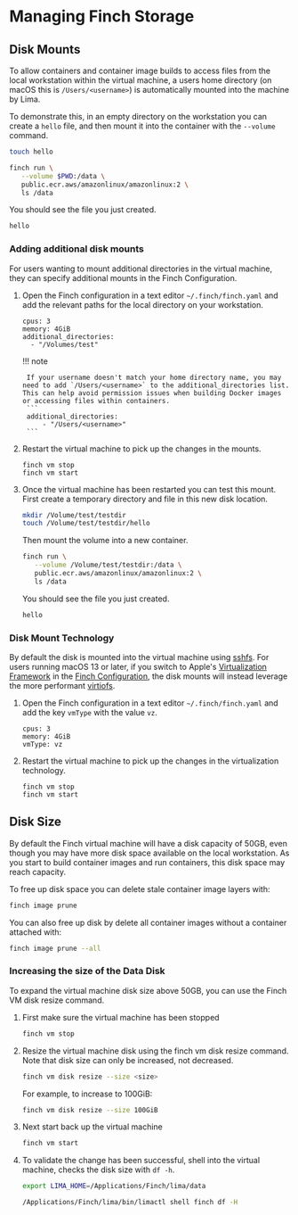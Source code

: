 # Managing Finch Storage

## Disk Mounts

To allow containers and container image builds to access files from the local
workstation within the virtual machine, a users home directory (on macOS this is
`/Users/<username>`) is automatically
mounted into the machine by Lima.

To demonstrate this, in an empty directory on the workstation you can create a
`hello` file, and then mount it into the container with the `--volume` command.

```bash
touch hello

finch run \
   --volume $PWD:/data \
   public.ecr.aws/amazonlinux/amazonlinux:2 \
   ls /data
```

You should see the file you just created.

```bash
hello
```

### Adding additional disk mounts

For users wanting to mount additional directories in the virtual machine, they
can specify additional mounts in the Finch Configuration.

1. Open the Finch configuration in a text editor `~/.finch/finch.yaml` and add
   the relevant paths for the local directory on your workstation.

    ```
    cpus: 3
    memory: 4GiB
    additional_directories:
      - "/Volumes/test"
    ```
    !!! note 
    
        If your username doesn't match your home directory name, you may need to add `/Users/<username>` to the additional_directories list. This can help avoid permission issues when building Docker images or accessing files within containers.
        ```
        additional_directories:
            - "/Users/<username>"
        ```
2. Restart the virtual machine to pick up the changes in the mounts.

    ```
    finch vm stop
    finch vm start
    ```

3. Once the virtual machine has been restarted you can test this mount. First
   create a temporary directory and file in this new disk location.

    ```bash
    mkdir /Volume/test/testdir
    touch /Volume/test/testdir/hello
    ```

    Then mount the volume into a new container.

    ```bash
    finch run \
       --volume /Volume/test/testdir:/data \
       public.ecr.aws/amazonlinux/amazonlinux:2 \
       ls /data
    ```

    You should see the file you just created.

    ```bash
    hello
    ```


### Disk Mount Technology

By default the disk is mounted into the virtual machine using
[sshfs](https://github.com/libfuse/sshfs). For users running macOS 13 or later,
if you switch to Apple's [Virtualization
Framework](https://developer.apple.com/documentation/virtualization) in the
[Finch Configuration](/docs/configuration-reference/), the disk mounts will
instead leverage the more performant
[virtiofs](https://developer.apple.com/documentation/virtualization/shared_directories).

1. Open the Finch configuration in a text editor `~/.finch/finch.yaml` and add
   the key `vmType` with the value `vz`.

    ```
    cpus: 3
    memory: 4GiB
    vmType: vz
    ```

2. Restart the virtual machine to pick up the changes in the virtualization technology.

    ```
    finch vm stop
    finch vm start
    ```

## Disk Size

By default the Finch virtual machine will have a disk capacity of 50GB, even
though you may have more disk space available on the local workstation. As you
start to build container images and run containers, this disk space may reach
capacity.

To free up disk space you can delete stale container image layers with:

```bash
finch image prune
```

You can also free up disk by delete all container images without a container
attached with:

```bash
finch image prune --all
```

### Increasing the size of the Data Disk

To expand the virtual machine disk size above 50GB, you can use the Finch VM disk resize command.

1. First make sure the virtual machine has been stopped

    ```bash
    finch vm stop
    ```

2. Resize the virtual machine disk using the finch vm disk resize command.
   Note that disk size can only be increased, not decreased.

    ```bash
    finch vm disk resize --size <size>
    ```

    For example, to increase to 100GiB:

    ```bash
    finch vm disk resize --size 100GiB
    ```

3. Next start back up the virtual machine

    ```bash
    finch vm start
    ```

4. To validate the change has been successful, shell into the
   virtual machine, checks the disk size with `df -h`.

    ```bash
    export LIMA_HOME=/Applications/Finch/lima/data

    /Applications/Finch/lima/bin/limactl shell finch df -H
    ```
